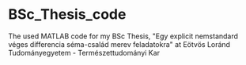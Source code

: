 # BSc_Thesis_code
The used MATLAB code for my BSc Thesis, "Egy explicit nemstandard véges differencia
séma-család merev feladatokra" at Eötvös Loránd Tudományegyetem - Természettudományi Kar
